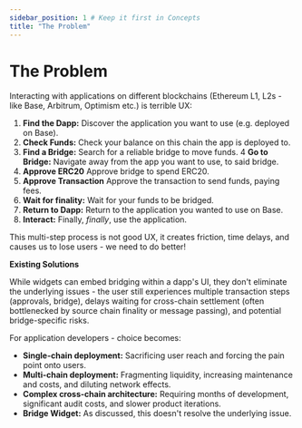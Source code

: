 ```yaml
---
sidebar_position: 1 # Keep it first in Concepts
title: "The Problem"
---
```


# The Problem

Interacting with applications on different blockchains (Ethereum L1, L2s - like Base, Arbitrum, Optimism etc.) is terrible UX:

1.  **Find the Dapp:** Discover the application you want to use (e.g. deployed on Base).
2.  **Check Funds:** Check your balance on this chain the app is deployed to.
3.  **Find a Bridge:** Search for a reliable bridge to move funds.
4   **Go to Bridge:** Navigate away from the app you want to use, to said bridge.
4.  **Approve ERC20** Approve bridge to spend ERC20.
5.  **Approve Transaction** Approve the transaction to send funds, paying fees.
4.  **Wait for finality:** Wait for your funds to be bridged.
5.  **Return to Dapp:** Return to the application you wanted to use on Base.
6.  **Interact:** Finally, _finally_, use the application.

This multi-step process is not good UX, it creates friction, time delays, and causes us to lose users - we need to do better!

**Existing Solutions**

While widgets can embed bridging within a dapp's UI, they don't eliminate the underlying issues - the user still experiences multiple transaction steps (approvals, bridge), delays waiting for cross-chain settlement (often bottlenecked by source chain finality or message passing), and potential bridge-specific risks.

For application developers - choice becomes:

*   **Single-chain deployment:** Sacrificing user reach and forcing the pain point onto users.
*   **Multi-chain deployment:** Fragmenting liquidity, increasing maintenance and costs, and diluting network effects.
*   **Complex cross-chain architecture:** Requiring months of development, significant audit costs, and slower product iterations.
*   **Bridge Widget:** As discussed, this doesn't resolve the underlying issue.
